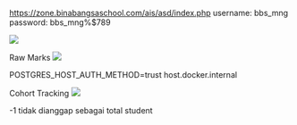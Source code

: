 https://zone.binabangsaschool.com/ais/asd/index.php
username: bbs_mng
password: bbs_mng%$789

![](https://i.imgur.com/jns91k6.png)

Raw Marks
![](https://i.imgur.com/295HdD5.png)

POSTGRES_HOST_AUTH_METHOD=trust
host.docker.internal

Cohort Tracking
![](https://i.imgur.com/r5z3dK7.png)


-1 tidak dianggap sebagai total student